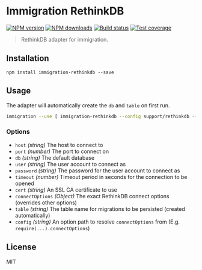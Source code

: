 # Immigration RethinkDB

[![NPM version][npm-image]][npm-url]
[![NPM downloads][downloads-image]][downloads-url]
[![Build status][travis-image]][travis-url]
[![Test coverage][coveralls-image]][coveralls-url]

> RethinkDB adapter for immigration.

## Installation

```
npm install immigration-rethinkdb --save
```

## Usage

The adapter will automatically create the `db` and `table` on first run.

```sh
immigration --use [ immigration-rethinkdb --config support/rethinkdb --table Migration ] up --new
```

### Options

* `host` _(string)_ The host to connect to
* `port` _(number)_ The port to connect on
* `db` _(string)_ The default database
* `user` _(string)_ The user account to connect as
* `password` _(string)_ The password for the user account to connect as
* `timeout` _(number)_ Timeout period in seconds for the connection to be opened
* `cert` _(string)_ An SSL CA certificate to use
* `connectOptions` _(Object)_ The exact RethinkDB connect options (overrides other options)
* `table` _(string)_ The table name for migrations to be persisted (created automatically)
* `config` _(string)_ An option path to resolve `connectOptions` from (E.g. `require(...).connectOptions`)

## License

MIT

[npm-image]: https://img.shields.io/npm/v/immigration-rethinkdb.svg?style=flat
[npm-url]: https://npmjs.org/package/immigration-rethinkdb
[downloads-image]: https://img.shields.io/npm/dm/immigration-rethinkdb.svg?style=flat
[downloads-url]: https://npmjs.org/package/immigration-rethinkdb
[travis-image]: https://img.shields.io/travis/blakeembrey/node-immigration-rethinkdb.svg?style=flat
[travis-url]: https://travis-ci.org/blakeembrey/node-immigration-rethinkdb
[coveralls-image]: https://img.shields.io/coveralls/blakeembrey/node-immigration-rethinkdb.svg?style=flat
[coveralls-url]: https://coveralls.io/r/blakeembrey/node-immigration-rethinkdb?branch=master
